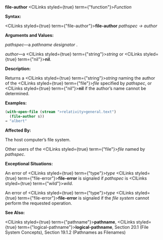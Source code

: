 **file-author** <ClLinks styled={true} term={"function"}><i>Function</i></ClLinks> 



**Syntax:** 



<ClLinks styled={true} term={"file-author"}><b>file-author</b></ClLinks> *pathspec → author* 



**Arguments and Values:** 



*pathspec*—a *pathname designator* . 



*author*—a <ClLinks styled={true} term={"string"}><i>string</i></ClLinks> or <ClLinks styled={true} term={"nil"}><b>nil</b></ClLinks>. 







 



 



**Description:** 



Returns a <ClLinks styled={true} term={"string"}><i>string</i></ClLinks> naming the author of the <ClLinks styled={true} term={"file"}><i>file</i></ClLinks> specified by *pathspec*, or <ClLinks styled={true} term={"nil"}><b>nil</b></ClLinks> if the author’s name cannot be determined. 



**Examples:**
```lisp
(with-open-file (stream ">relativity>general.text") 
  (file-author s)) 
→ "albert" 
```
**Affected By:** 



The host computer’s file system. 



Other users of the <ClLinks styled={true} term={"file"}><i>file</i></ClLinks> named by *pathspec*. 



**Exceptional Situations:** 



An error of <ClLinks styled={true} term={"type"}><i>type</i></ClLinks> <ClLinks styled={true} term={"file-error"}><b>file-error</b></ClLinks> is signaled if *pathspec* is <ClLinks styled={true} term={"wild"}><i>wild</i></ClLinks>. 



An error of <ClLinks styled={true} term={"type"}><i>type</i></ClLinks> <ClLinks styled={true} term={"file-error"}><b>file-error</b></ClLinks> is signaled if the *file system* cannot perform the requested operation. 



**See Also:** 



<ClLinks styled={true} term={"pathname"}><b>pathname</b></ClLinks>, <ClLinks styled={true} term={"logical-pathname"}><b>logical-pathname</b></ClLinks>, Section 20.1 (File System Concepts), Section 19.1.2 (Pathnames as Filenames) 



